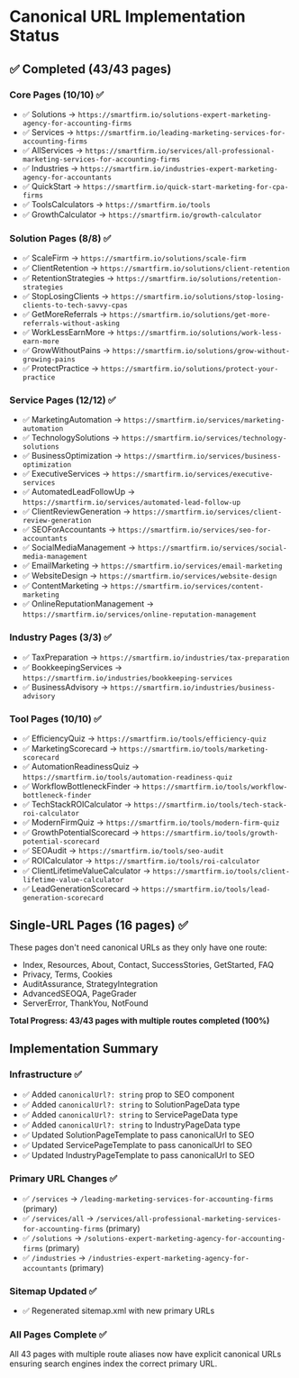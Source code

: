 # Canonical URL Implementation Status

## ✅ Completed (43/43 pages)

### Core Pages (10/10) ✅
- ✅ Solutions → `https://smartfirm.io/solutions-expert-marketing-agency-for-accounting-firms`
- ✅ Services → `https://smartfirm.io/leading-marketing-services-for-accounting-firms`
- ✅ AllServices → `https://smartfirm.io/services/all-professional-marketing-services-for-accounting-firms`
- ✅ Industries → `https://smartfirm.io/industries-expert-marketing-agency-for-accountants`
- ✅ QuickStart → `https://smartfirm.io/quick-start-marketing-for-cpa-firms`
- ✅ ToolsCalculators → `https://smartfirm.io/tools`
- ✅ GrowthCalculator → `https://smartfirm.io/growth-calculator`

### Solution Pages (8/8) ✅
- ✅ ScaleFirm → `https://smartfirm.io/solutions/scale-firm`
- ✅ ClientRetention → `https://smartfirm.io/solutions/client-retention`
- ✅ RetentionStrategies → `https://smartfirm.io/solutions/retention-strategies`
- ✅ StopLosingClients → `https://smartfirm.io/solutions/stop-losing-clients-to-tech-savvy-cpas`
- ✅ GetMoreReferrals → `https://smartfirm.io/solutions/get-more-referrals-without-asking`
- ✅ WorkLessEarnMore → `https://smartfirm.io/solutions/work-less-earn-more`
- ✅ GrowWithoutPains → `https://smartfirm.io/solutions/grow-without-growing-pains`
- ✅ ProtectPractice → `https://smartfirm.io/solutions/protect-your-practice`

### Service Pages (12/12) ✅
- ✅ MarketingAutomation → `https://smartfirm.io/services/marketing-automation`
- ✅ TechnologySolutions → `https://smartfirm.io/services/technology-solutions`
- ✅ BusinessOptimization → `https://smartfirm.io/services/business-optimization`
- ✅ ExecutiveServices → `https://smartfirm.io/services/executive-services`
- ✅ AutomatedLeadFollowUp → `https://smartfirm.io/services/automated-lead-follow-up`
- ✅ ClientReviewGeneration → `https://smartfirm.io/services/client-review-generation`
- ✅ SEOForAccountants → `https://smartfirm.io/services/seo-for-accountants`
- ✅ SocialMediaManagement → `https://smartfirm.io/services/social-media-management`
- ✅ EmailMarketing → `https://smartfirm.io/services/email-marketing`
- ✅ WebsiteDesign → `https://smartfirm.io/services/website-design`
- ✅ ContentMarketing → `https://smartfirm.io/services/content-marketing`
- ✅ OnlineReputationManagement → `https://smartfirm.io/services/online-reputation-management`

### Industry Pages (3/3) ✅
- ✅ TaxPreparation → `https://smartfirm.io/industries/tax-preparation`
- ✅ BookkeepingServices → `https://smartfirm.io/industries/bookkeeping-services`
- ✅ BusinessAdvisory → `https://smartfirm.io/industries/business-advisory`

### Tool Pages (10/10) ✅
- ✅ EfficiencyQuiz → `https://smartfirm.io/tools/efficiency-quiz`
- ✅ MarketingScorecard → `https://smartfirm.io/tools/marketing-scorecard`
- ✅ AutomationReadinessQuiz → `https://smartfirm.io/tools/automation-readiness-quiz`
- ✅ WorkflowBottleneckFinder → `https://smartfirm.io/tools/workflow-bottleneck-finder`
- ✅ TechStackROICalculator → `https://smartfirm.io/tools/tech-stack-roi-calculator`
- ✅ ModernFirmQuiz → `https://smartfirm.io/tools/modern-firm-quiz`
- ✅ GrowthPotentialScorecard → `https://smartfirm.io/tools/growth-potential-scorecard`
- ✅ SEOAudit → `https://smartfirm.io/tools/seo-audit`
- ✅ ROICalculator → `https://smartfirm.io/tools/roi-calculator`
- ✅ ClientLifetimeValueCalculator → `https://smartfirm.io/tools/client-lifetime-value-calculator`
- ✅ LeadGenerationScorecard → `https://smartfirm.io/tools/lead-generation-scorecard`

## Single-URL Pages (16 pages) ✅
These pages don't need canonical URLs as they only have one route:
- Index, Resources, About, Contact, SuccessStories, GetStarted, FAQ
- Privacy, Terms, Cookies
- AuditAssurance, StrategyIntegration
- AdvancedSEOQA, PageGrader
- ServerError, ThankYou, NotFound

**Total Progress: 43/43 pages with multiple routes completed (100%)**

## Implementation Summary

### Infrastructure ✅
- ✅ Added `canonicalUrl?: string` prop to SEO component
- ✅ Added `canonicalUrl?: string` to SolutionPageData type
- ✅ Added `canonicalUrl?: string` to ServicePageData type
- ✅ Added `canonicalUrl?: string` to IndustryPageData type
- ✅ Updated SolutionPageTemplate to pass canonicalUrl to SEO
- ✅ Updated ServicePageTemplate to pass canonicalUrl to SEO
- ✅ Updated IndustryPageTemplate to pass canonicalUrl to SEO

### Primary URL Changes ✅
- ✅ `/services` → `/leading-marketing-services-for-accounting-firms` (primary)
- ✅ `/services/all` → `/services/all-professional-marketing-services-for-accounting-firms` (primary)
- ✅ `/solutions` → `/solutions-expert-marketing-agency-for-accounting-firms` (primary)
- ✅ `/industries` → `/industries-expert-marketing-agency-for-accountants` (primary)

### Sitemap Updated ✅
- ✅ Regenerated sitemap.xml with new primary URLs

### All Pages Complete ✅
All 43 pages with multiple route aliases now have explicit canonical URLs ensuring search engines index the correct primary URL.
